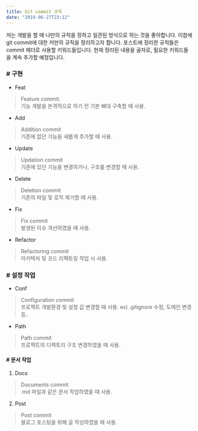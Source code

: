 ```yaml
---
title: Git commit 규칙
date: "2019-06-27T23:12"
---
```


저는 개발을 할 때 나만의 규칙을 정하고 일관된 방식으로 하는 것을 좋아합니다. 이참에 git commit에 대한 저만의 규칙을 정리하고자 합니다.
포스트에 정리한 규칙들은 commit 헤더로 사용할 키워드들입니다. 현재 정리된 내용을 골자로, 필요한 키워드들을 계속 추가할 예정입니다.

### \# 구현

- Feat
> Feature commit.<br />
> 기능 개발을 본격적으로 하기 전 기본 뼈대 구축할 때 사용.

- Add
> Addition commit<br />
> 기존에 없던 기능을 새롭게 추가할 때 사용.

- Update
> Updation commit<br />
> 기존에 있던 기능을 변경하거나, 구조를 변경할 때 사용.

- Delete
> Deletion commit<br />
> 기존의 파일 및 로직 제거할 때 사용.

- Fix
> Fix commit<br />
> 발생된 이슈 개선하였을 때 사용.

- Refactor
> Refactoring commit<br />
> 아키텍처 및 코드 리팩토링 작업 시 사용.

### \# 설정 작업

- Conf
> Configuration commit<br />
> 프로젝트 개발환경 및 설정 값 변경할 때 사용. 
> ex) .gitignore 수정, 도메인 변경 등..

- Path
> Path commit<br />
> 프로젝트의 디렉토리 구조 변경하였을 때 사용.

#### \# 문서 작업

1. Docs
> Documents commit<br />
> .md 파일과 같은 문서 작업하였을 때 사용.

2. Post
> Post commit<br />
> 블로그 포스팅을 위해 글 작성하였을 때 사용.

